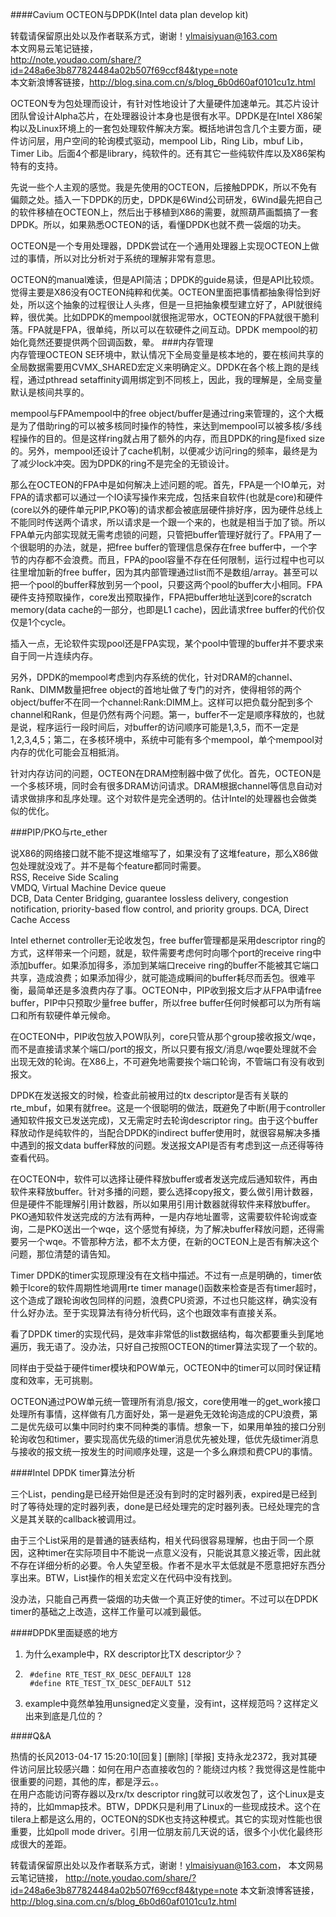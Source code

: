 ####Cavium OCTEON与DPDK(Intel data plan develop kit)   

转载请保留原出处以及作者联系方式，谢谢！ylmaisiyuan@163.com    
本文网易云笔记链接，     
http://note.youdao.com/share/?id=248a6e3b877824484a02b507f69ccf84&type=note    
本文新浪博客链接，http://blog.sina.com.cn/s/blog_6b0d60af0101cu1z.html    

OCTEON专为包处理而设计，有针对性地设计了大量硬件加速单元。其芯片设计团队曾设计Alpha芯片，在处理器设计本身也是很有水平。DPDK是在Intel X86架构以及Linux环境上的一套包处理软件解决方案。概括地讲包含几个主要方面，硬件访问层，用户空间的轮询模式驱动，mempool Lib，Ring Lib，mbuf Lib，Timer Lib。后面4个都是library，纯软件的。还有其它一些纯软件库以及X86架构特有的支持。

先说一些个人主观的感觉。我是先使用的OCTEON，后接触DPDK，所以不免有偏颇之处。插入一下DPDK的历史，DPDK是6Wind公司研发，6Wind最先把自己的软件移植在OCTEON上，然后出于移植到X86的需要，就照葫芦画瓢搞了一套DPDK。所以，如果熟悉OCTEON的话，看懂DPDK也就不费一袋烟的功夫。

OCTEON是一个专用处理器，DPDK尝试在一个通用处理器上实现OCTEON上做过的事情，所以对比分析对于系统的理解非常有意思。    

OCTEON的manual难读，但是API简洁；DPDK的guide易读，但是API比较烦。觉得主要是X86没有OCTEON纯粹和优美。OCTEON里面把事情都抽象得恰到好处，所以这个抽象的过程很让人头疼，但是一旦把抽象模型建立好了，API就很纯粹，很优美。比如DPDK的mempool就很拖泥带水，OCTEON的FPA就很干脆利落。FPA就是FPA，很单纯，所以可以在软硬件之间互动。DPDK mempool的初始化竟然还要提供两个回调函数，晕。
###内存管理  
内存管理OCTEON SE环境中，默认情况下全局变量是核本地的，要在核间共享的全局数据需要用CVMX_SHARED宏定义来明确定义。DPDK在各个核上跑的是线程，通过pthread setaffinity调用绑定到不同核上，因此，我的理解是，全局变量默认是核间共享的。

mempool与FPAmempool中的free object/buffer是通过ring来管理的，这个大概是为了借助ring的可以被多核同时操作的特性，来达到mempool可以被多核/多线程操作的目的。但是这样ring就占用了额外的内存，而且DPDK的ring是fixed size的。另外，mempool还设计了cache机制，以便减少访问ring的频率，最终是为了减少lock冲突。因为DPDK的ring不是完全的无锁设计。

那么在OCTEON的FPA中是如何解决上述问题的呢。首先，FPA是一个IO单元，对FPA的请求都可以通过一个IO读写操作来完成，包括来自软件(也就是core)和硬件(core以外的硬件单元PIP,PKO等)的请求都会被底层硬件排好序，因为硬件总线上不能同时传送两个请求，所以请求是一个跟一个来的，也就是相当于加了锁。所以FPA单元内部实现就无需考虑锁的问题，只管把buffer管理好就行了。FPA用了一个很聪明的办法，就是，把free buffer的管理信息保存在free buffer中，一个字节的内存都不会浪费。而且，FPA的pool容量不存在任何限制，运行过程中也可以往里增加新的free buffer，因为其内部管理通过list而不是数组/array。甚至可以把一个pool的buffer释放到另一个pool，只要这两个pool的buffer大小相同。FPA硬件支持预取操作，core发出预取操作，FPA把buffer地址送到core的scratch memory(data cache的一部分，也即是L1 cache)，因此请求free buffer的代价仅仅是1个cycle。

插入一点，无论软件实现pool还是FPA实现，某个pool中管理的buffer并不要求来自于同一片连续内存。     
 
另外，DPDK的mempool考虑到内存系统的优化，针对DRAM的channel、Rank、DIMM数量把free object的首地址做了专门的对齐，使得相邻的两个object/buffer不在同一个channel:Rank:DIMM上。这样可以把负载分配到多个channel和Rank，但是仍然有两个问题。第一，buffer不一定是顺序释放的，也就是说，程序运行一段时间后，对buffer的访问顺序可能是1,3,5，而不一定是1,2,3,4,5；第二，在多核环境中，系统中可能有多个mempool，单个mempool对内存的优化可能会互相抵消。

针对内存访问的问题，OCTEON在DRAM控制器中做了优化。首先，OCTEON是一个多核环境，同时会有很多DRAM访问请求。DRAM根据channel等信息自动对请求做排序和乱序处理。这个对软件是完全透明的。估计Intel的处理器也会做类似的优化。


###PIP/PKO与rte_ether     

说X86的网络接口就不能不提这堆缩写了，如果没有了这堆feature，那么X86做包处理就没戏了。并不是每个feature都同时需要。     
RSS, Receive Side Scaling    
VMDQ, Virtual Machine Device queue     
DCB, Data Center Bridging, guarantee lossless delivery, congestion notification, priority-based flow control, and priority groups.
DCA, Direct Cache Access    

Intel ethernet controller无论收发包，free buffer管理都是采用descriptor ring的方式，这样带来一个问题，就是，软件需要考虑何时向哪个port的receive ring中添加buffer。如果添加得多，添加到某端口receive ring的buffer不能被其它端口共享，造成浪费；如果添加得少，就可能造成瞬间的buffer耗尽而丢包。很难平衡，最简单还是多浪费内存了事。OCTEON中，PIP收到报文后才从FPA申请free buffer，PIP中只预取少量free buffer，所以free buffer任何时候都可以为所有端口和所有软硬件单元候命。

在OCTEON中，PIP收包放入POW队列，core只管从那个group接收报文/wqe，而不是直接请求某个端口/port的报文，所以只要有报文/消息/wqe要处理就不会出现无效的轮询。在X86上，不可避免地需要挨个端口轮询，不管端口有没有收到报文。

DPDK在发送报文的时候，检查此前被用过的tx descriptor是否有关联的rte_mbuf，如果有就free。这是一个很聪明的做法，既避免了中断(用于controller通知软件报文已发送完成)，又无需定时去轮询descriptor ring。由于这个buffer释放动作是纯软件的，当配合DPDK的indirect buffer使用时，就很容易解决多播中遇到的报文data buffer释放的问题。发送报文API是否有考虑到这一点还得等待查看代码。

在OCTEON中，软件可以选择让硬件释放buffer或者发送完成后通知软件，再由软件来释放buffer。针对多播的问题，要么选择copy报文，要么做引用计数器，但是硬件不能理解引用计数器，所以如果用引用计数器就得软件来释放buffer。PKO通知软件发送完成的方法有两种，一是内存地址置零，这需要软件轮询或查询，二是PKO送出一个wqe，这个感觉有掉绕，为了解决buffer释放问题，还得需要另一个wqe。不管那种方法，都不太方便，在新的OCTEON上是否有解决这个问题，那位清楚的请告知。

Timer DPDK的timer实现原理没有在文档中描述。不过有一点是明确的，timer依赖于lcore的软件周期性地调用rte timer manage()函数来检查是否有timer超时，这个造成了跟轮询收包同样的问题，浪费CPU资源，不过也只能这样，确实没有什么好办法。至于实现算法有待分析代码，这个也跟效率有直接关系。

看了DPDK timer的实现代码，是效率非常低的list数据结构，每次都要重头到尾地遍历，我无语了。没办法，只好自己按照OCTEON的timer算法实现了一个软的。

同样由于受益于硬件timer模块和POW单元，OCTEON中的timer可以同时保证精度和效率，无可挑剔。     

OCTEON通过POW单元统一管理所有消息/报文，core使用唯一的get_work接口处理所有事情，这样做有几方面好处，第一是避免无效轮询造成的CPU浪费，第二是优先级可以集中同时约束不同种类的事情。想象一下，如果用单独的接口分别轮询收包和timer，要实现高优先级的timer消息优先被处理，低优先级timer消息与接收的报文统一按发生的时间顺序处理，这是一个多么麻烦和费CPU的事情。

####Intel DPDK timer算法分析    

三个List，pending是已经开始但是还没有到时的定时器列表，expired是已经到时了等待处理的定时器列表，done是已经处理完的定时器列表。已经处理完的含义是其关联的callback被调用过。

由于三个List采用的是普通的链表结构，相关代码很容易理解，也由于同一个原因，这种timer在实际项目中不能说一点意义没有，只能说其意义接近零，因此就不存在详细分析的必要。令人失望至极。作者不是水平太低就是不愿意把好东西分享出来。BTW，List操作的相关宏定义在代码中没有找到。

没办法，只能自己再费一袋烟的功夫做一个真正好使的timer。不过可以在DPDK timer的基础之上改造，这样工作量可以减到最低。    


####DPDK里面疑惑的地方    

1. 为什么example中，RX descriptor比TX descriptor少？   
2.  
	    #define RTE_TEST_RX_DESC_DEFAULT 128
	    #define RTE_TEST_TX_DESC_DEFAULT 512

2. example中竟然单独用unsigned定义变量，没有int，这样规范吗？这样定义出来到底是几位的？    

####Q&A

热情的长风2013-04-17 15:20:10[回复] [删除] [举报]
支持永龙2372，我对其硬件访问层比较感兴趣：如何在用户态直接收包的？能绕过内核？我觉得这是性能中很重要的问题，其他的库，都是浮云。。    
在用户态能访问寄存器以及rx/tx descriptor ring就可以收发包了，这个Linux是支持的，比如mmap技术。BTW，DPDK只是利用了Linux的一些现成技术。这个在tilera上都是这么用的，OCTEON的SDK也支持这种模式。其它的实现对性能也很重要，比如poll mode driver。引用一位朋友前几天说的话，很多个小优化最终形成很大的差距。


转载请保留原出处以及作者联系方式，谢谢！ylmaisiyuan@163.com，
本文网易云笔记链接，
http://note.youdao.com/share/?id=248a6e3b877824484a02b507f69ccf84&type=note
本文新浪博客链接，http://blog.sina.com.cn/s/blog_6b0d60af0101cu1z.html
